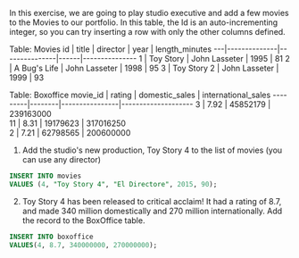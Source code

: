 In this exercise, we are going to play studio executive and add a few movies to the Movies to our portfolio. In this table, the Id is an auto-incrementing integer, so you can try inserting a row with only the other columns defined.

Table: Movies
id | title        | director      | year | length_minutes
---|--------------|---------------|------|---------------
1  | Toy Story    | John Lasseter | 1995 | 81
2  | A Bug's Life | John Lasseter | 1998 | 95
3  | Toy Story 2  | John Lasseter | 1999 | 93

Table: Boxoffice
movie_id | rating | domestic_sales | international_sales
---------|--------|----------------|--------------------
3        | 7.92   | 45852179       | 239163000          
11       | 8.31   | 19179623       | 317016250          
2        | 7.21   | 62798565       | 200600000          

1. Add the studio's new production, Toy Story 4 to the list of movies (you can use any director)
```sql
INSERT INTO movies 
VALUES (4, "Toy Story 4", "El Directore", 2015, 90);
```
2. Toy Story 4 has been released to critical acclaim! It had a rating of 8.7, and made 340 million domestically and 270 million internationally. Add the record to the BoxOffice table.
```sql
INSERT INTO boxoffice 
VALUES(4, 8.7, 340000000, 270000000);
```
